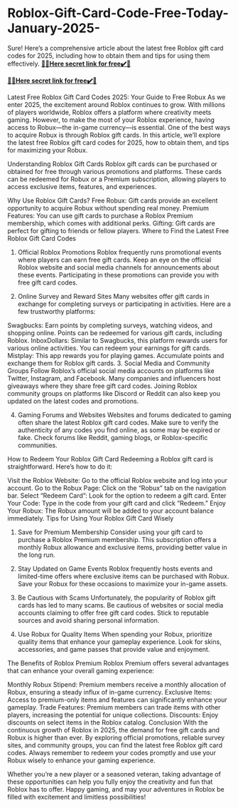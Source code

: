 # Roblox-Gift-Card-Code-Free-Today-January-2025-

Sure! Here’s a comprehensive article about the latest free Roblox gift card codes for 2025, including how to obtain them and tips for using them effectively.
**[🎁🎁Here secret link for free✔️🎁](https://rewardtrees.com/all-gift-card-win)**

**[🎁🎁Here secret link for free✔️🎁](https://rewardtrees.com/all-gift-card-win)**


Latest Free Roblox Gift Card Codes 2025: Your Guide to Free Robux
As we enter 2025, the excitement around Roblox continues to grow. With millions of players worldwide, Roblox offers a platform where creativity meets gaming. However, to make the most of your Roblox experience, having access to Robux—the in-game currency—is essential. One of the best ways to acquire Robux is through Roblox gift cards. In this article, we’ll explore the latest free Roblox gift card codes for 2025, how to obtain them, and tips for maximizing your Robux.

Understanding Roblox Gift Cards
Roblox gift cards can be purchased or obtained for free through various promotions and platforms. These cards can be redeemed for Robux or a Premium subscription, allowing players to access exclusive items, features, and experiences.

Why Use Roblox Gift Cards?
Free Robux: Gift cards provide an excellent opportunity to acquire Robux without spending real money.
Premium Features: You can use gift cards to purchase a Roblox Premium membership, which comes with additional perks.
Gifting: Gift cards are perfect for gifting to friends or fellow players.
Where to Find the Latest Free Roblox Gift Card Codes
1. Official Roblox Promotions
Roblox frequently runs promotional events where players can earn free gift cards. Keep an eye on the official Roblox website and social media channels for announcements about these events. Participating in these promotions can provide you with free gift card codes.

2. Online Survey and Reward Sites
Many websites offer gift cards in exchange for completing surveys or participating in activities. Here are a few trustworthy platforms:

Swagbucks: Earn points by completing surveys, watching videos, and shopping online. Points can be redeemed for various gift cards, including Roblox.
InboxDollars: Similar to Swagbucks, this platform rewards users for various online activities. You can redeem your earnings for gift cards.
Mistplay: This app rewards you for playing games. Accumulate points and exchange them for Roblox gift cards.
3. Social Media and Community Groups
Follow Roblox’s official social media accounts on platforms like Twitter, Instagram, and Facebook. Many companies and influencers host giveaways where they share free gift card codes. Joining Roblox community groups on platforms like Discord or Reddit can also keep you updated on the latest codes and promotions.

4. Gaming Forums and Websites
Websites and forums dedicated to gaming often share the latest Roblox gift card codes. Make sure to verify the authenticity of any codes you find online, as some may be expired or fake. Check forums like Reddit, gaming blogs, or Roblox-specific communities.

How to Redeem Your Roblox Gift Card
Redeeming a Roblox gift card is straightforward. Here’s how to do it:

Visit the Roblox Website: Go to the official Roblox website and log into your account.
Go to the Robux Page: Click on the “Robux” tab on the navigation bar.
Select “Redeem Card”: Look for the option to redeem a gift card.
Enter Your Code: Type in the code from your gift card and click “Redeem.”
Enjoy Your Robux: The Robux amount will be added to your account balance immediately.
Tips for Using Your Roblox Gift Card Wisely
1. Save for Premium Membership
Consider using your gift card to purchase a Roblox Premium membership. This subscription offers a monthly Robux allowance and exclusive items, providing better value in the long run.

2. Stay Updated on Game Events
Roblox frequently hosts events and limited-time offers where exclusive items can be purchased with Robux. Save your Robux for these occasions to maximize your in-game assets.

3. Be Cautious with Scams
Unfortunately, the popularity of Roblox gift cards has led to many scams. Be cautious of websites or social media accounts claiming to offer free gift card codes. Stick to reputable sources and avoid sharing personal information.

4. Use Robux for Quality Items
When spending your Robux, prioritize quality items that enhance your gameplay experience. Look for skins, accessories, and game passes that provide value and enjoyment.

The Benefits of Roblox Premium
Roblox Premium offers several advantages that can enhance your overall gaming experience:

Monthly Robux Stipend: Premium members receive a monthly allocation of Robux, ensuring a steady influx of in-game currency.
Exclusive Items: Access to premium-only items and features can significantly enhance your gameplay.
Trade Features: Premium members can trade items with other players, increasing the potential for unique collections.
Discounts: Enjoy discounts on select items in the Roblox catalog.
Conclusion
With the continuous growth of Roblox in 2025, the demand for free gift cards and Robux is higher than ever. By exploring official promotions, reliable survey sites, and community groups, you can find the latest free Roblox gift card codes. Always remember to redeem your codes promptly and use your Robux wisely to enhance your gaming experience.

Whether you’re a new player or a seasoned veteran, taking advantage of these opportunities can help you fully enjoy the creativity and fun that Roblox has to offer. Happy gaming, and may your adventures in Roblox be filled with excitement and limitless possibilities!
